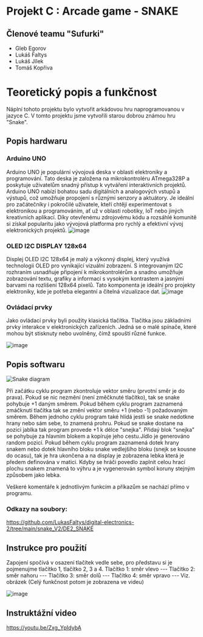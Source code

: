 # Projekt C : Arcade game - SNAKE

## Členové teamu "Sufurki"

* Gleb Egorov     
* Lukáš Faltys
* Lukáš Jílek
* Tomáš Kopřiva

# Teoretický popis a funkčnost

Náplní tohoto projektu bylo vytvořit arkádovou hru naprogramovanou v jazyce C. V tomto projektu jsme vytvořili starou dobrou známou hru "Snake". 

## Popis hardwaru
### Arduino UNO
Arduino UNO je populární vývojová deska v oblasti elektroniky a programování. Tato deska je založena na mikrokontroléru ATmega328P a poskytuje uživatelům snadný přístup k vytváření interaktivních projektů. Arduino UNO nabízí bohatou sadu digitálních a analogových vstupů a výstupů, což umožňuje propojení s různými senzory a aktuátory. Je ideální pro začátečníky i pokročilé uživatele, kteří chtějí experimentovat s elektronikou a programováním, ať už v oblasti robotiky, IoT nebo jiných kreativních aplikací. Díky otevřenému zdrojovému kódu a rozsáhlé komunitě si získal popularitu jako vývojová platforma pro rychlý a efektivní vývoj elektronických projektů.
![image](https://github.com/240632/digital-electronic-2/assets/124742212/e6df00ce-38f4-4f42-8e67-a39c9064405e)

### OLED I2C DISPLAY 128x64
Displej OLED I2C 128x64 je malý a výkonný displej, který využívá technologii OLED pro vynikající vizuální zobrazení. S integrovaným I2C rozhraním usnadňuje připojení k mikrokontrolérům a snadno umožňuje zobrazování textu, grafiky a informací s vysokým kontrastem a jasnými barvami na rozlišení 128x64 pixelů. Tato komponenta je ideální pro projekty elektroniky, kde je potřeba elegantní a čitelná vizualizace dat.
![image](https://github.com/240632/digital-electronic-2/assets/124742212/8833e9ea-d3e8-459c-9fa1-6a4dffcbd59e)

### Ovládací prvky
Jako ovládací prvky byli použity klasická tlačítka. Tlačítka jsou základními prvky interakce v elektronických zařízeních. Jedná se o malé spínače, které mohou být stisknuty nebo uvolněny, čímž spouští různé funkce.
                                    
![image](https://github.com/240632/digital-electronic-2/assets/124742212/ed933b23-3d57-4d85-a429-439a532490bc)



## Popis softwaru

![Snake diagram](https://github.com/240632/digital-electronic-2/assets/124742212/b85febf8-813f-431b-9644-85e8708c318c)



Při začátku cyklu program zkontroluje vektor směru (prvotní směr je do prava). Pokud se nic nezmění (není změčknuté tlačítko), tak se snake pohybuje +1 daným směrem. Pokud během cyklu program zaznamená zmáčknutí tlačítka tak se změní vektor směru +1 (nebo -1) požadovaným směrem. Během jednoho cyklu program také hlídá jestli se snake nedotkne hrany nebo sám sebe, to znamená prohru. Pokud se snake dostane na pozici jablka tak program provede +1 k délce "snejka". Přidaý blok "snejka" se pohybuje za hlavním blokem a kopíruje jeho cestu.Jídlo je generováno random pozicí. 
Pokud během cyklu program zaznamená dotek hrany snakem nebo dotek hlavního bloku snake vedlejšího bloku (snejk se kousne do ocasu), tak je hra ukončena a na display je zobrazena lebka která je předem definována v matici.
Kdyby se hráči povedlo zaplnit celou hrací plochu snakem znamená to výhru a je vygenerován symbol koruny stejným způsobem jako lebka.

Veškeré komentáře k jednotlivým funkcím a příkazům se nachází přímo v programu.

### Odkazy na soubory: 
https://github.com/LukasFaltys/digital-electronics-2/tree/main/snake_V2/DE2_SNAKE


## Instrukce pro použití

Zapojení spočívá v osazení tlačítek vedle sebe, pro představu si je pojmenujme tlačítko 1, tlačítko 2, 3 a 4.
Tlačítko 1: směr vlevo --- 
Tlačítko 2: směr nahoru --- 
Tlačítko 3: směr dolů --- 
Tlačítko 4: směr vpravo --- 
Viz. obrázek (Celý funkčnost potom je zobrazena ve videu)

![image](https://github.com/240632/digital-electronic-2/assets/124742212/008ebd82-aaef-47f8-ae72-f50be94dd445)


## Instruktážní video
https://youtu.be/Zxg_YpIdybA


